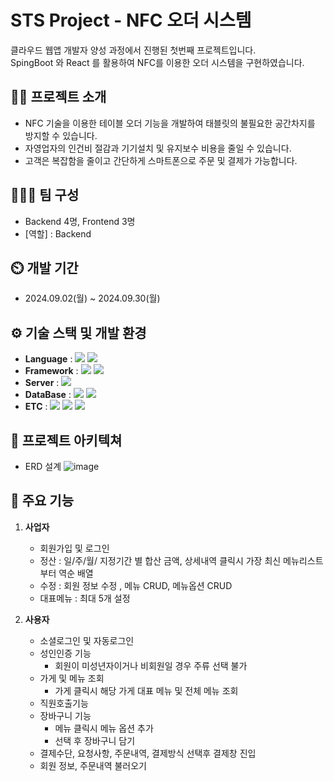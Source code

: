 # STS Project - NFC 오더 시스템
클라우드 웹앱 개발자 양성 과정에서 진행된 첫번째 프로젝트입니다.
</br>SpingBoot 와 React 를 활용하여 NFC를 이용한 오더 시스템을 구현하였습니다.
## 👨‍🏫 프로젝트 소개
- NFC 기술을 이용한 테이블 오더 기능을 개발하여 태블릿의 불필요한 공간차지를 방지할 수 있습니다.
- 자영업자의 인건비 절감과 기기설치 및 유지보수 비용을 줄일 수 있습니다.
- 고객은 복잡함을 줄이고 간단하게 스마트폰으로 주문 및 결제가 가능합니다.
## 🧑‍🤝‍🧑 팀 구성
- Backend 4명, Frontend 3명
- [역할] : Backend
## ⏲️ 개발 기간
- 2024.09.02(월) ~ 2024.09.30(월)
## ⚙️ 기술 스택 및 개발 환경
- **Language** : <img src="https://img.shields.io/badge/java-007396?style=for-the-badge&logo=OpenJDK&logoColor=white">  <img src="https://img.shields.io/badge/javascript-F7DF1E?style=for-the-badge&logo=javascript&logoColor=black">
- **Framework** :  <img src="https://img.shields.io/badge/springboot-6DB33F?style=for-the-badge&logo=springboot&logoColor=white"> <img src="https://img.shields.io/badge/react-61DAFB?style=for-the-badge&logo=react&logoColor=black"> 
- **Server** : <img src="https://img.shields.io/badge/Amazon%20EC2-FF9900?style=for-the-badge&logo=Amazon%20EC2&logoColor=white">
- **DataBase** : <img src="https://img.shields.io/badge/MariaDB-003545?style=for-the-badge&logo=MariaDB&logoColor=white">  <img src="https://img.shields.io/badge/firebase-FFCA28?style=for-the-badge&logo=firebase&logoColor=white"> 
- **ETC** : <img src="https://img.shields.io/badge/git-F05032?style=for-the-badge&logo=git&logoColor=white"> <img src="https://img.shields.io/badge/Figma-F24E1E?style=for-the-badge&logo=Figma&logoColor=white">  <img src="https://img.shields.io/badge/Notion-000000?style=for-the-badge&logo=Notion&logoColor=white"> 
## 📝 프로젝트 아키텍쳐
+ ERD 설계
![image](https://github.com/user-attachments/assets/18e7077d-69e1-4fa8-8f80-732652490333)

## 📌 주요 기능
1. **사업자**
   + 회원가입 및 로그인
   + 정산 : 일/주/월/ 지정기간 별 합산 금액, 상세내역 클릭시 가장 최신 메뉴리스트부터 역순 배열
   + 수정 : 회원 정보 수정 , 메뉴 CRUD, 메뉴옵션 CRUD
   + 대표메뉴 : 최대 5개 설정
 
2. **사용자**
   + 소셜로그인 및 자동로그인
   + 성인인증 기능
     + 회원이 미성년자이거나 비회원일 경우 주류 선택 불가
   + 가게 및 메뉴 조회
     + 가게 클릭시 해당 가게 대표 메뉴 및 전체 메뉴 조회
   + 직원호출기능
   + 장바구니 기능
     + 메뉴 클릭시 메뉴 옵션 추가
     + 선택 후 장바구니 담기
   + 결제수단, 요청사항, 주문내역, 결제방식 선택후 결제창 진입
   + 회원 정보, 주문내역 불러오기
